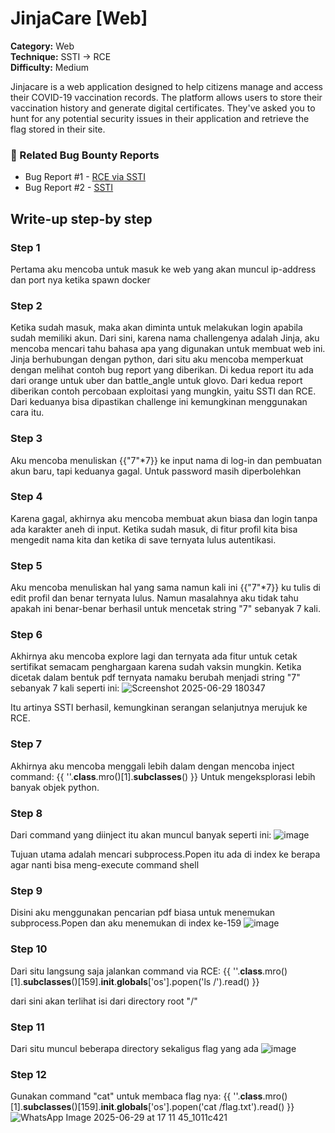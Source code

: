 # JinjaCare [Web]
**Category:** Web  
**Technique:** SSTI → RCE  
**Difficulty:** Medium  

Jinjacare is a web application designed to help citizens manage and access their COVID-19 vaccination records. The platform allows users to store their vaccination history and generate digital certificates. They've asked you to hunt for any potential security issues in their application and retrieve the flag stored in their site.

### 📝 Related Bug Bounty Reports
- Bug Report #1 - <a href="https://hackerone.com/reports/125980">RCE via SSTI</a>
- Bug Report #2 - <a href="https://hackerone.com/reports/1104349">SSTI</a>

## Write-up step-by step
### Step 1
Pertama aku mencoba untuk masuk ke web yang akan muncul ip-address dan port nya ketika spawn docker

### Step 2
Ketika sudah masuk, maka akan diminta untuk melakukan login apabila sudah memiliki akun. Dari sini, karena nama challengenya adalah Jinja, aku mencoba mencari tahu bahasa apa yang digunakan untuk membuat web ini. Jinja berhubungan dengan python, dari situ aku mencoba memperkuat
 dengan melihat contoh bug report yang diberikan. Di kedua report itu ada dari orange untuk uber dan battle_angle untuk glovo. Dari kedua report diberikan contoh percobaan exploitasi yang mungkin, yaitu SSTI dan RCE. 
 Dari keduanya bisa dipastikan challenge ini kemungkinan menggunakan cara itu. 

### Step 3
Aku mencoba menuliskan {{"7"*7}} ke input nama di log-in dan pembuatan akun baru, tapi keduanya gagal. Untuk password masih diperbolehkan

### Step 4
Karena gagal, akhirnya aku mencoba membuat akun biasa dan login tanpa ada karakter aneh di input. Ketika sudah masuk, di fitur profil kita bisa mengedit nama kita dan ketika di save ternyata lulus autentikasi.

### Step 5
Aku mencoba menuliskan hal yang sama namun kali ini {{"7"*7}} ku tulis di edit profil dan benar ternyata lulus. Namun masalahnya aku tidak tahu apakah ini benar-benar berhasil untuk mencetak string "7" sebanyak 7 kali.

### Step 6
Akhirnya aku mencoba explore lagi dan ternyata ada fitur untuk cetak sertifikat semacam penghargaan karena sudah vaksin mungkin. Ketika dicetak dalam bentuk pdf ternyata namaku berubah menjadi string "7" sebanyak 7  kali seperti ini:
![Screenshot 2025-06-29 180347](https://github.com/user-attachments/assets/bad2a1e3-32ef-4e56-aa97-724f9310db2e)

Itu artinya SSTI berhasil, kemungkinan serangan selanjutnya merujuk ke RCE.

### Step 7
Akhirnya aku mencoba menggali lebih dalam dengan mencoba inject command: {{ ''.__class__.mro()[1].__subclasses__() }}
Untuk mengeksplorasi lebih banyak objek python.

### Step 8
Dari command yang diinject itu akan muncul banyak seperti ini:
![image](https://github.com/user-attachments/assets/ce2fcf14-c8e5-43c8-8e87-0b6ca8c798ec)

Tujuan utama adalah mencari subprocess.Popen itu ada di index ke berapa agar nanti bisa meng-execute command shell

### Step 9
Disini aku menggunakan pencarian pdf biasa untuk menemukan subprocess.Popen dan aku menemukan di index ke-159
![image](https://github.com/user-attachments/assets/7769f939-e332-4788-b849-72dba143a32c)

### Step 10
Dari situ langsung saja jalankan command via RCE:
{{ ''.__class__.mro()[1].__subclasses__()[159].__init__.__globals__['os'].popen('ls /').read() }} 

dari sini akan terlihat isi dari directory root "/"

### Step 11
Dari situ muncul beberapa directory sekaligus flag yang ada
![image](https://github.com/user-attachments/assets/b3d4b279-e436-4eb7-bc8e-4af33e6a40ce)

### Step 12
Gunakan command "cat" untuk membaca flag nya:
{{ ''.__class__.mro()[1].__subclasses__()[159].__init__.__globals__['os'].popen('cat /flag.txt').read() }}
![WhatsApp Image 2025-06-29 at 17 11 45_1011c421](https://github.com/user-attachments/assets/2c45ae29-268f-4918-bc8c-bf3dcf695b33)



